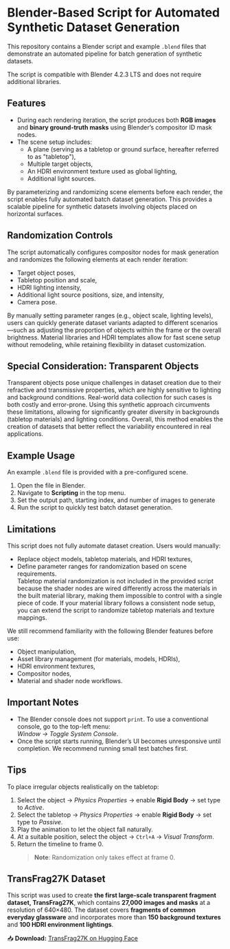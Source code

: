# Blender-Based Script for Automated Synthetic Dataset Generation

This repository contains a Blender script and example `.blend` files that demonstrate an automated pipeline for batch generation of synthetic datasets.  

The script is compatible with Blender 4.2.3 LTS and does not require additional libraries.  

## Features
- During each rendering iteration, the script produces both **RGB images** and **binary ground-truth masks** using Blender’s compositor ID mask nodes.  
- The scene setup includes:
  - A plane (serving as a tabletop or ground surface, hereafter referred to as "tabletop"),  
  - Multiple target objects,  
  - An HDRI environment texture used as global lighting,  
  - Additional light sources.  

By parameterizing and randomizing scene elements before each render, the script enables fully automated batch dataset generation. This provides a scalable pipeline for synthetic datasets involving objects placed on horizontal surfaces.  

## Randomization Controls
The script automatically configures compositor nodes for mask generation and randomizes the following elements at each render iteration:
- Target object poses,  
- Tabletop position and scale,  
- HDRI lighting intensity,  
- Additional light source positions, size, and intensity,  
- Camera pose.

By manually setting parameter ranges (e.g., object scale, lighting levels), users can quickly generate dataset variants adapted to different scenarios—such as adjusting the proportion of objects within the frame or the overall brightness. Material libraries and HDRI templates allow for fast scene setup without remodeling, while retaining flexibility in dataset customization.  

## Special Consideration: Transparent Objects
Transparent objects pose unique challenges in dataset creation due to their refractive and transmissive properties, which are highly sensitive to lighting and background conditions. Real-world data collection for such cases is both costly and error-prone.  Using this synthetic approach circumvents these limitations, allowing for significantly greater diversity in backgrounds (tabletop materials) and lighting conditions. Overall, this method enables the creation of datasets that better reflect the variability encountered in real applications.

## Example Usage
An example `.blend` file is provided with a pre-configured scene.  
1. Open the file in Blender.  
2. Navigate to **Scripting** in the top menu.  
3. Set the output path, starting index, and number of images to generate
4. Run the script to quickly test batch dataset generation.  

## Limitations
This script does not fully automate dataset creation. Users would manually:  
- Replace object models, tabletop materials, and HDRI textures,  
- Define parameter ranges for randomization based on scene requirements.  
Tabletop material randomization is not included in the provided script because the shader nodes are wired differently across the materials in the built material library, making them impossible to control with a single piece of code. If your material library follows a consistent node setup, you can extend the script to randomize tabletop materials and texture mappings.  

We still recommend familiarity with the following Blender features before use:  
- Object manipulation,  
- Asset library management (for materials, models, HDRIs),  
- HDRI environment textures,  
- Compositor nodes,  
- Material and shader node workflows.  

## Important Notes
- The Blender console does not support `print`. To use a conventional console, go to the top-left menu:  
  *Window → Toggle System Console*.  
- Once the script starts running, Blender’s UI becomes unresponsive until completion. We recommend running small test batches first.  

## Tips
To place irregular objects realistically on the tabletop:  
1. Select the object → *Physics Properties* → enable **Rigid Body** → set type to *Active*.  
2. Select the tabletop → *Physics Properties* → enable **Rigid Body** → set type to *Passive*.  
3. Play the animation to let the object fall naturally.  
4. At a suitable position, select the object → `Ctrl+A` → *Visual Transform*.  
5. Return the timeline to frame 0.  
   > **Note**: Randomization only takes effect at frame 0.  
## TransFrag27K Dataset

This script was used to create **the first large-scale transparent fragment dataset, TransFrag27K**, which contains **27,000 images and masks** at a resolution of 640×480. 
The dataset covers **fragments of common everyday glassware** and incorporates more than **150 background textures** and **100 HDRI environment lightings**.  

📥 **Download:** [TransFrag27K on Hugging Face](https://huggingface.co/datasets/chenbr7/TransFrag27K)  

